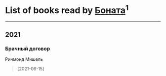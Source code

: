 # List of books read by [Боната](https://www.facebook.com/profile.php?id=1326779400711265)<sup>1</sup>
---

## 2021

### Брачный договор
Ричмонд Мишель
> [2021-06-15] 



